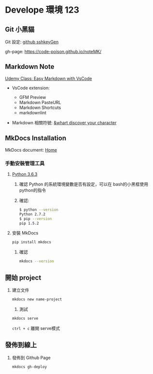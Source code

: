 # Develope 環境 123

## Git 小黑貓

Git 設定: [github sshkeyGen](http://wiki.csie.ncku.edu.tw/github)

gh-page: <https://code-poison.github.io/noteMK/>

## Markdown Note

[Udemy Class: Easy Markdown with VsCode](https://www.udemy.com/easy-markdown-with-vs-code/learn/v4/content)

* VsCode extension:
  * GFM Preview
  * Markdown PasteURL
  * Markdown Shortcuts
  * markdownlint

* Markdown 相關符號: [&whart discover your character](http://www.amp-what.com/unicode/search/fire)

## MkDocs Installation

MkDocs document: [Home](http://www.mkdocs.org/)

### 手動安裝管理工具

1. [Python 3.6.3](https://www.python.org/)
    1. 確認 Python 的系統環境變數是否有設定，可以在 bash的小黑框使用 python的指令
    1. 確認:

        ```bash
        $ python --version
        Python 2.7.2
        $ pip --version
        pip 1.5.2
        ```

1. 安裝 MkDocs

    ```bash
    pip install mkdocs
    ```

    1. 確認

        ```bash
        mkdocs --version
        ```

## 開始 project

1. 建立文件
    ```bash
    mkdocs new name-project
    ```
    1. 測試
    ```bash
    mkdocs serve
    ```
    `ctrl + c` 離開 serve模式

## 發佈到線上

1. 發佈到 Github Page
    ```bash
    mkdocs gh-deploy
    ```